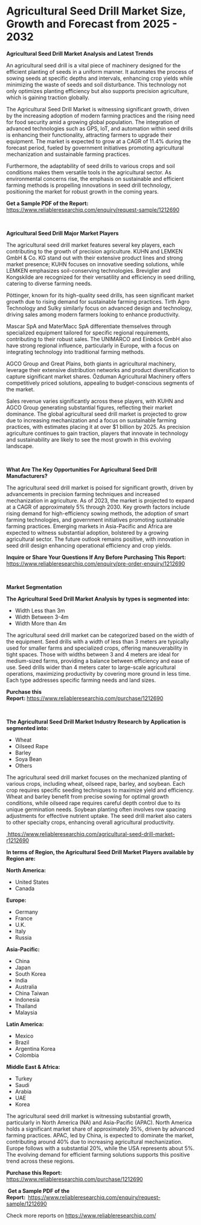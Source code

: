 <p><h1>Agricultural Seed Drill Market Size, Growth and Forecast from 2025 - 2032</h1></p><p><strong>Agricultural Seed Drill Market Analysis and Latest Trends</strong></p>
<p><p>An agricultural seed drill is a vital piece of machinery designed for the efficient planting of seeds in a uniform manner. It automates the process of sowing seeds at specific depths and intervals, enhancing crop yields while minimizing the waste of seeds and soil disturbance. This technology not only optimizes planting efficiency but also supports precision agriculture, which is gaining traction globally.</p><p>The Agricultural Seed Drill Market is witnessing significant growth, driven by the increasing adoption of modern farming practices and the rising need for food security amid a growing global population. The integration of advanced technologies such as GPS, IoT, and automation within seed drills is enhancing their functionality, attracting farmers to upgrade their equipment. The market is expected to grow at a CAGR of 11.4% during the forecast period, fueled by government initiatives promoting agricultural mechanization and sustainable farming practices.</p><p>Furthermore, the adaptability of seed drills to various crops and soil conditions makes them versatile tools in the agricultural sector. As environmental concerns rise, the emphasis on sustainable and efficient farming methods is propelling innovations in seed drill technology, positioning the market for robust growth in the coming years.</p></p>
<p><strong>Get a Sample PDF of the Report:&nbsp;</strong> <a href="https://www.reliableresearchiq.com/enquiry/request-sample/1212690?utm_campaign=3058&utm_medium=2&utm_source=Github&utm_content=ia&utm_term=24032025&utm_id=agricultural-seed-drill">https://www.reliableresearchiq.com/enquiry/request-sample/1212690</a></p>
<p>&nbsp;</p>
<p><strong>Agricultural Seed Drill Major Market Players</strong></p>
<p><p>The agricultural seed drill market features several key players, each contributing to the growth of precision agriculture. KUHN and LEMKEN GmbH & Co. KG stand out with their extensive product lines and strong market presence; KUHN focuses on innovative seeding solutions, while LEMKEN emphasizes soil-conserving technologies. Breviglier and Kongskilde are recognized for their versatility and efficiency in seed drilling, catering to diverse farming needs.</p><p>Pöttinger, known for its high-quality seed drills, has seen significant market growth due to rising demand for sustainable farming practices. Tirth Agro Technology and Sulky similarly focus on advanced design and technology, driving sales among modern farmers looking to enhance productivity.</p><p>Mascar SpA and MaterMacc SpA differentiate themselves through specialized equipment tailored for specific regional requirements, contributing to their robust sales. The UNIMARCO and Einböck GmbH also have strong regional influence, particularly in Europe, with a focus on integrating technology into traditional farming methods.</p><p>AGCO Group and Great Plains, both giants in agricultural machinery, leverage their extensive distribution networks and product diversification to capture significant market shares. Özduman Agricultural Machinery offers competitively priced solutions, appealing to budget-conscious segments of the market.</p><p>Sales revenue varies significantly across these players, with KUHN and AGCO Group generating substantial figures, reflecting their market dominance. The global agricultural seed drill market is projected to grow due to increasing mechanization and a focus on sustainable farming practices, with estimates placing it at over $1 billion by 2025. As precision agriculture continues to gain traction, players that innovate in technology and sustainability are likely to see the most growth in this evolving landscape.</p></p>
<p>&nbsp;</p>
<p><strong>What Are The Key Opportunities For Agricultural Seed Drill Manufacturers?</strong></p>
<p><p>The agricultural seed drill market is poised for significant growth, driven by advancements in precision farming techniques and increased mechanization in agriculture. As of 2023, the market is projected to expand at a CAGR of approximately 5% through 2030. Key growth factors include rising demand for high-efficiency sowing methods, the adoption of smart farming technologies, and government initiatives promoting sustainable farming practices. Emerging markets in Asia-Pacific and Africa are expected to witness substantial adoption, bolstered by a growing agricultural sector. The future outlook remains positive, with innovation in seed drill design enhancing operational efficiency and crop yields.</p></p>
<p><strong>Inquire or Share Your Questions If Any Before Purchasing This Report:</strong> <a href="https://www.reliableresearchiq.com/enquiry/pre-order-enquiry/1212690?utm_campaign=3058&utm_medium=2&utm_source=Github&utm_content=ia&utm_term=24032025&utm_id=agricultural-seed-drill">https://www.reliableresearchiq.com/enquiry/pre-order-enquiry/1212690</a></p>
<p>&nbsp;</p>
<p><strong>Market Segmentation</strong></p>
<p><strong>The Agricultural Seed Drill Market Analysis by types is segmented into:</strong></p>
<p><ul><li>Width Less than 3m</li><li>Width Between 3-4m</li><li>Width More than 4m</li></ul></p>
<p><p>The agricultural seed drill market can be categorized based on the width of the equipment. Seed drills with a width of less than 3 meters are typically used for smaller farms and specialized crops, offering maneuverability in tight spaces. Those with widths between 3 and 4 meters are ideal for medium-sized farms, providing a balance between efficiency and ease of use. Seed drills wider than 4 meters cater to large-scale agricultural operations, maximizing productivity by covering more ground in less time. Each type addresses specific farming needs and land sizes.</p></p>
<p><strong>Purchase this Report:&nbsp;</strong><a href="https://www.reliableresearchiq.com/purchase/1212690?utm_campaign=3058&utm_medium=2&utm_source=Github&utm_content=ia&utm_term=24032025&utm_id=agricultural-seed-drill">https://www.reliableresearchiq.com/purchase/1212690</a></p>
<p>&nbsp;</p>
<p><strong>The Agricultural Seed Drill Market Industry Research by Application is segmented into:</strong></p>
<p><ul><li>Wheat</li><li>Oilseed Rape</li><li>Barley</li><li>Soya Bean</li><li>Others</li></ul></p>
<p><p>The agricultural seed drill market focuses on the mechanized planting of various crops, including wheat, oilseed rape, barley, and soybean. Each crop requires specific seeding techniques to maximize yield and efficiency. Wheat and barley benefit from precise sowing for optimal growth conditions, while oilseed rape requires careful depth control due to its unique germination needs. Soybean planting often involves row spacing adjustments for effective nutrient uptake. The seed drill market also caters to other specialty crops, enhancing overall agricultural productivity.</p></p>
<p><a href="https://www.reliableresearchiq.com/agricultural-seed-drill-market-r1212690?utm_campaign=3058&utm_medium=2&utm_source=Github&utm_content=ia&utm_term=24032025&utm_id=agricultural-seed-drill">&nbsp;https://www.reliableresearchiq.com/agricultural-seed-drill-market-r1212690</a></p>
<p><strong>In terms of Region, the Agricultural Seed Drill Market Players available by Region are:</strong></p>
<p>
    <p> <strong> North America: </strong>
        <ul>
            <li>United States</li>
            <li>Canada</li>
        </ul>
        </p> 
    <p> <strong> Europe: </strong>
        <ul>
            <li>Germany</li>
            <li>France</li>
            <li>U.K.</li>
            <li>Italy</li>
            <li>Russia</li>
        </ul>
        </p> 
    <p> <strong> Asia-Pacific: </strong>
        <ul>
            <li>China</li>
            <li>Japan</li>
            <li>South Korea</li>
            <li>India</li>
            <li>Australia</li>
            <li>China Taiwan</li>
            <li>Indonesia</li>
            <li>Thailand</li>
            <li>Malaysia</li>
        </ul>
        </p> 
    <p> <strong> Latin America: </strong>
        <ul>
            <li>Mexico</li>
            <li>Brazil</li>
            <li>Argentina Korea</li>
            <li>Colombia</li>
        </ul>
        </p> 
    <p> <strong> Middle East & Africa: </strong>
        <ul>
            <li>Turkey</li>
            <li>Saudi</li>
            <li>Arabia</li>
            <li>UAE</li>
            <li>Korea</li>
        </ul>
    </p>
    </p>
<p><p>The agricultural seed drill market is witnessing substantial growth, particularly in North America (NA) and Asia-Pacific (APAC). North America holds a significant market share of approximately 35%, driven by advanced farming practices. APAC, led by China, is expected to dominate the market, contributing around 40% due to increasing agricultural mechanization. Europe follows with a substantial 20%, while the USA represents about 5%. The evolving demand for efficient farming solutions supports this positive trend across these regions.</p></p>
<p><strong>Purchase this Report: </strong><a href="https://www.reliableresearchiq.com/purchase/1212690?utm_campaign=3058&utm_medium=2&utm_source=Github&utm_content=ia&utm_term=24032025&utm_id=agricultural-seed-drill">https://www.reliableresearchiq.com/purchase/1212690</a></p>
<p>&nbsp;<strong>Get a Sample PDF of the Report:&nbsp;&nbsp;</strong><a href="https://www.reliableresearchiq.com/enquiry/request-sample/1212690?utm_campaign=3058&utm_medium=2&utm_source=Github&utm_content=ia&utm_term=24032025&utm_id=agricultural-seed-drill">https://www.reliableresearchiq.com/enquiry/request-sample/1212690</a></p>
<p><strong></strong></p>
<p>Check more reports on <a href="https://www.reliableresearchiq.com/?utm_campaign=3058&utm_medium=2&utm_source=Github&utm_content=ia&utm_term=24032025&utm_id=agricultural-seed-drill">https://www.reliableresearchiq.com/</a></p>